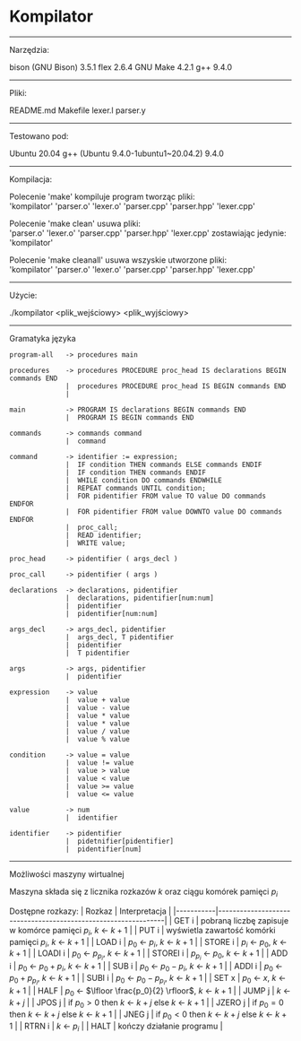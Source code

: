 <!--
 * Projekt z JFTT2024
 * Kompilator
 *
 * Autor: Tomasz Sierzputowski
 * Numer indeksu: 272364
 *
 * Luty 2025
-->
# Kompilator

----------------------------------------
Narzędzia:

bison (GNU Bison) 3.5.1
flex 2.6.4
GNU Make 4.2.1
g++ 9.4.0

----------------------------------------
Pliki:

README.md
Makefile
lexer.l
parser.y

----------------------------------------
Testowano pod:

Ubuntu 20.04
g++ (Ubuntu 9.4.0-1ubuntu1~20.04.2) 9.4.0

----------------------------------------
Kompilacja:

Polecenie 'make' kompiluje program tworząc pliki:\
  'kompilator' 'parser.o' 'lexer.o' 'parser.cpp' 'parser.hpp' 'lexer.cpp'

Polecenie 'make clean' usuwa pliki:\
  'parser.o' 'lexer.o' 'parser.cpp' 'parser.hpp' 'lexer.cpp'
zostawiając jedynie:\
  'kompilator'

Polecenie 'make cleanall' usuwa wszyskie utworzone pliki:\
  'kompilator' 'parser.o' 'lexer.o' 'parser.cpp' 'parser.hpp' 'lexer.cpp'

----------------------------------------
Użycie:

./kompilator <plik_wejściowy> <plik_wyjściowy>

----------------------------------------
Gramatyka języka
```
program-all   -> procedures main

procedures    -> procedures PROCEDURE proc_head IS declarations BEGIN commands END
              |  procedures PROCEDURE proc_head IS BEGIN commands END
              |

main          -> PROGRAM IS declarations BEGIN commands END
              |  PROGRAM IS BEGIN commands END

commands      -> commands command
              |  command

command       -> identifier := expression;
              |  IF condition THEN commands ELSE commands ENDIF
              |  IF condition THEN commands ENDIF
              |  WHILE condition DO commands ENDWHILE
              |  REPEAT commands UNTIL condition;
              |  FOR pidentifier FROM value TO value DO commands ENDFOR
              |  FOR pidentifier FROM value DOWNTO value DO commands ENDFOR
              |  proc_call;
              |  READ identifier;
              |  WRITE value;

proc_head     -> pidentifier ( args_decl )

proc_call     -> pidentifier ( args )

declarations  -> declarations, pidentifier
              |  declarations, pidentifier[num:num]
              |  pidentifier
              |  pidentifier[num:num]

args_decl     -> args_decl, pidentifier
              |  args_decl, T pidentifier
              |  pidentifier
              |  T pidentifier

args          -> args, pidentifier
              |  pidentifier

expression    -> value
              |  value + value
              |  value - value
              |  value * value
              |  value * value
              |  value / value
              |  value % value

condition     -> value = value
              |  value != value
              |  value > value
              |  value < value
              |  value >= value
              |  value <= value

value         -> num
              |  identifier

identifier    -> pidentifier
              |  pidetnifier[pidentifier]
              |  pidentifier[num]
```
----------------------------------------
Możliwości maszyny wirtualnej

Maszyna składa się z licznika rozkazów $k$ oraz ciągu komórek pamięci $p_i$

Dostępne rozkazy:
| Rozkaz    | Interpretacja                                                 |
|-----------|---------------------------------------------------------------|
| GET i     | pobraną liczbę zapisuje w komórce pamięci $p_i$, $k$ <- $k+1$ |
| PUT i     | wyświetla zawartość komórki pamięci $p_i$, $k$ <- $k+1$       |
| LOAD i    | $p_0$ <- $p_i$, $k$ <- $k+1$                                  |
| STORE i   | $p_i$ <- $p_0$, $k$ <- $k+1$                                  |
| LOADI i   | $p_0$ <- $p_{p_i}$, $k$ <- $k+1$                              |
| STOREI i  | $p_{p_i}$ <- $p_0$, $k$ <- $k+1$                              |
| ADD i     | $p_0$ <- $p_0 + p_i$, $k$ <- $k+1$                            |
| SUB i     | $p_0$ <- $p_0 - p_i$, $k$ <- $k+1$                            |
| ADDI i    | $p_0$ <- $p_0 + p_{p_i}$, $k$ <- $k+1$                        |
| SUBI i    | $p_0$ <- $p_0 - p_{p_i}$, $k$ <- $k+1$                        |
| SET x     | $p_0$ <- $x$, $k$ <- $k+1$                                    |
| HALF      | $p_0$ <- $\lfloor \frac{p_0}{2} \rfloor$, $k$ <- $k+1$        |
| JUMP j    | $k$ <- $k+j$                                                  |
| JPOS j    | if $p_0 > 0$ then $k$ <- $k+j$ else $k$ <- $k+1$              |
| JZERO j   | if $p_0 = 0$ then $k$ <- $k+j$ else $k$ <- $k+1$              |
| JNEG j    | if $p_0 < 0$ then $k$ <- $k+j$ else $k$ <- $k+1$              |
| RTRN i    | $k$ <- $p_i$                                                  |
| HALT      | kończy działanie programu                                     |
